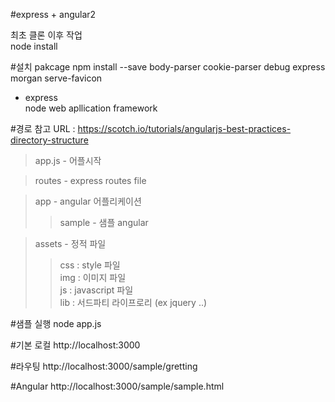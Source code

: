 #express + angular2 

최초 클론 이후 작업<br>
node install<br>

#설치 pakcage
npm install --save body-parser cookie-parser debug express morgan serve-favicon
* express <br>
   node web apllication framework<br>
   
#경로
참고 URL : https://scotch.io/tutorials/angularjs-best-practices-directory-structure
>app.js - 어플시작<br>

>routes - express routes file<br>

>app - angular 어플리케이션<br>
>>sample - 샘플 angular<br>

>assets - 정적 파일</b><br>
>>css : style 파일 <br>
>>img : 이미지 파일<br>
>>js  : javascript 파일<br>
>>lib :  서드파티 라이프로리 (ex jquery ..)<br>


#샘플 실행
node app.js

#기본 로컬
http://localhost:3000

#라우팅
http://localhost:3000/sample/gretting

#Angular 
http://localhost:3000/sample/sample.html
    
    

